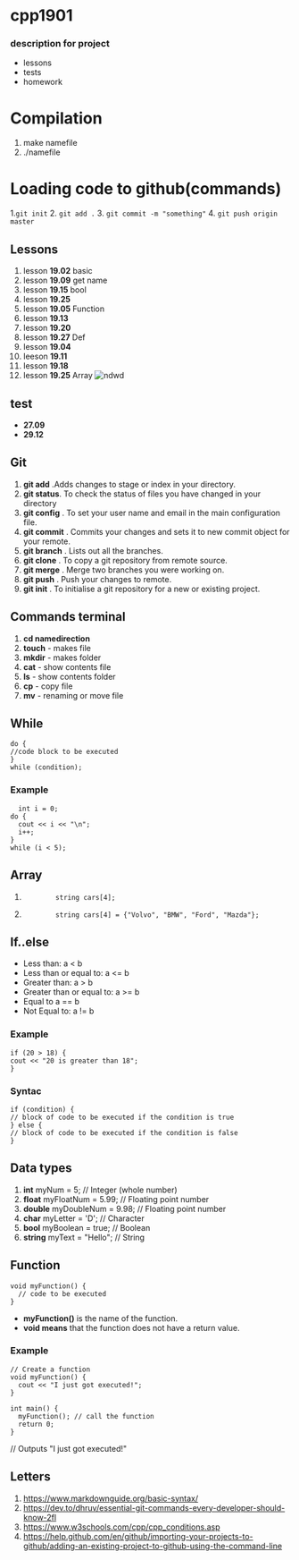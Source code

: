 # cpp1901
### description for project
- lessons 
- tests
- homework
# Сompilation
1. make namefile 
2. ./namefile 
# Loading code to github(commands)
1.``
git init
``
2. ``
git add .
`` 
3. ``
git commit -m "something"
``
4. ``
git push origin master
``
## Lessons
1. lesson **19.02** basic 
2.  lesson **19.09** get name
3.  lesson  **19.15** bool 
4.  lesson **19.25**
5.  lesson **19.05** Function 
6.  lesson **19.13**
7.  lesson **19.20**
8.  lesson **19.27** Def
9.  lesson **19.04**
10.  leeson **19.11**
11.  lesson **19.18** 
12.  lesson **19.25** Array
![ndwd](https://cdn.contactcenterworld.com/images/company/cpp-turkey-1200px-logo.png)
## test
-  **27.09**
-  **29.12**
## Git 
1. **git add** .Adds changes to stage or index in your directory.
2. **git status**. To check the status of files you have  changed in your directory
3. **git config** . To set your user name and email in the main configuration file.
4. **git commit** . Commits your changes and sets it to new commit object for your remote.
5. **git branch** . Lists out all the branches.
6. **git clone** . To copy a git repository from remote source.
7. **git merge** . Merge two branches you were working on.
8. **git push** .  Push your changes to remote.
9. **git init** . To initialise a git repository for a new or existing project.
## Commands terminal 
1. **cd namedirection**
2. **touch** - makes file 
3. **mkdir** - makes folder 
4. **cat** - show contents file 
5. **ls** - show contents folder 
6. **cp** - copy file 
7. **mv** - renaming or move file 
## While 
  ``` 
  do {
  //code block to be executed
}
  while (condition);
  ```
### Example 
```
  int i = 0;
do {
  cout << i << "\n";
  i++;
}
while (i < 5);
```
## Array
1.             string cars[4];
2.             string cars[4] = {"Volvo", "BMW", "Ford", "Mazda"};
## If..else 
- Less than: a < b
- Less than or equal to: a <= b
- Greater than: a > b
- Greater than or equal to: a >= b
- Equal to a == b
- Not Equal to: a != b
 ### Example 
   ```
   if (20 > 18) {
  cout << "20 is greater than 18";
}
```
  ### Syntac 
   ```
   if (condition) {
  // block of code to be executed if the condition is true
} else {
  // block of code to be executed if the condition is false
}
```
## Data types
1. **int** myNum = 5;               // Integer (whole number)
2. **float** myFloatNum = 5.99;     // Floating point number
3. **double** myDoubleNum = 9.98;   // Floating point number
4. **char** myLetter = 'D';         // Character
5. **bool** myBoolean = true;       // Boolean
6. **string** myText = "Hello";     // String
## Function
```
void myFunction() {
  // code to be executed
}
```
* **myFunction()** is the name of the function.
* **void means** that the function does not have a return value.
### Example 
```
// Create a function
void myFunction() {
  cout << "I just got executed!";
}

int main() {
  myFunction(); // call the function
  return 0;
}
```
// Outputs "I just got executed!"
## Letters
1. https://www.markdownguide.org/basic-syntax/
2. https://dev.to/dhruv/essential-git-commands-every-developer-should-know-2fl
3. https://www.w3schools.com/cpp/cpp_conditions.asp
4. https://help.github.com/en/github/importing-your-projects-to-github/adding-an-existing-project-to-github-using-the-command-line
